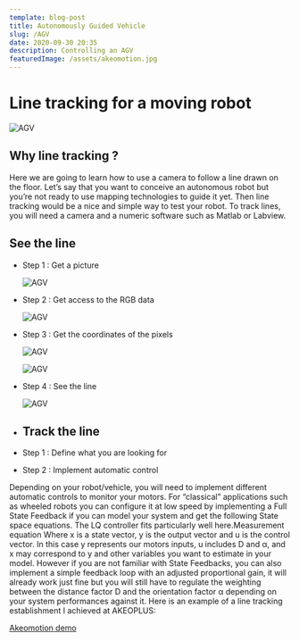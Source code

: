 ```yaml
---
template: blog-post
title: Autonomously Guided Vehicle
slug: /AGV
date: 2020-09-30 20:35
description: Controlling an AGV
featuredImage: /assets/akeomotion.jpg
---
```

<!--StartFragment-->

# Line tracking for a moving robot

![AGV](/assets/akeomotion.jpg)

## Why line tracking ?

Here we are going to learn how to use a camera to follow a line drawn on the floor. Let’s say that you want to conceive an autonomous robot but you’re not ready to use mapping technologies to guide it yet. Then line tracking would be a nice and simple way to test your robot. To track lines, you will need a camera and a numeric software such as Matlab or Labview.

## See the line

* Step 1 : Get a picture

  ![AGV](/assets/lt1.png)
* Step 2 : Get access to the RGB data

  ![AGV](/assets/lt2.png)
* Step 3 : Get the coordinates of the pixels

  ![AGV](/assets/lt3.png)

  ![AGV](/assets/lt4.png)
* Step 4 : See the line

  ![AGV](/assets/lt5.png)
* ## Track the line
* Step 1 : Define what you are looking for
* Step 2 : Implement automatic control

Depending on your robot/vehicle, you will need to implement different automatic controls to monitor your motors. For “classical” applications such as wheeled robots you can configure it at low speed by implementing a Full State Feedback if you can model your system and get the following State space equations. The LQ controller fits particularly well here.Measurement equation Where x is a state vector, y is the output vector and u is the control vector. In this case y represents our motors inputs, u includes D and α, and x may correspond to y and other variables you want to estimate in your model. However if you are not familiar with State Feedbacks, you can also implement a simple feedback loop with an adjusted proportional gain, it will already work just fine but you will still have to regulate the weighting between the distance factor D and the orientation factor α depending on your system performances against it. Here is an example of a line tracking establishment I achieved at AKEOPLUS:

[Akeomotion demo](https://www.youtube.com/embed/htx5c2Kiee0)

<!--EndFragment-->